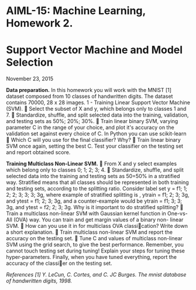 AIML-15: Machine Learning, Homework 2.
==============
Support Vector Machine and Model Selection
==============
November 23, 2015


<b>Data preparation.</b> In this homework you will work with the MNIST [1] dataset composed from 10 classes of handwritten digits. The dataset contains 70000, 28 x 28 images. 
1 - Training Linear Support Vector Machine (SVM).
 Select the subset of X and y, which belongs only to classes 1 and 7.
 Standardize, shuffle, and split selected data into the training, validation, and testing sets as 50%; 20%; 30%.
 Train linear binary SVM, varying parameter C in the range of your choice, and plot it's accuracy on the validation set against every choice of C. In Python you can use scikit-learn
 Which C will you use for the final classifier? Why?
 Train linear binary SVM once again, setting the best C. Test your classifier on the testing set and report obtained score.

<b>Training Multiclass Non-Linear SVM.</b>
 From X and y select examples which belong only to classes 0; 1; 2; 3; 4.
 Standardize, shuffle, and split selected data into the training and testing sets as 50=50% in a stratified way. Stratified means that all classes should be represented in both training and testing sets, according to the splitting ratio. Consider label set y = f1; 1; 2; 2; 3; 3; 3; 3g, where example
of stratified splitting is , ytrain = f1; 2; 3; 3g, and ytest = f1; 2; 3; 3g, and a counter-example would be ytrain = f1; 3; 3; 3g, and ytest = f2; 2; 3; 3g.
Why is it important to do stratified splitting?
 Train a multiclass non-linear SVM with Gaussian kernel function in One-vs-All (OVA) way. You can train and get margin values of a binary non-
linear SVM. 
 How can you use it in for multiclass OVA classication? Write down a short explanation.
 Train multiclass non-linear SVM and report the accuracy on the testing set.
 Tune C and values of multiclass non-linear SVM using the grid search, to give the best performance. Remember, you cannot touch testing set during
tuning! Explain your steps for tuning these hyper-parameters. Finally, when you have tuned everything, report the accuracy of the classier on
the testing set. 

<i>
References
[1] Y. LeCun, C. Cortes, and C. JC Burges. The mnist database of handwritten digits, 1998.
</i>
